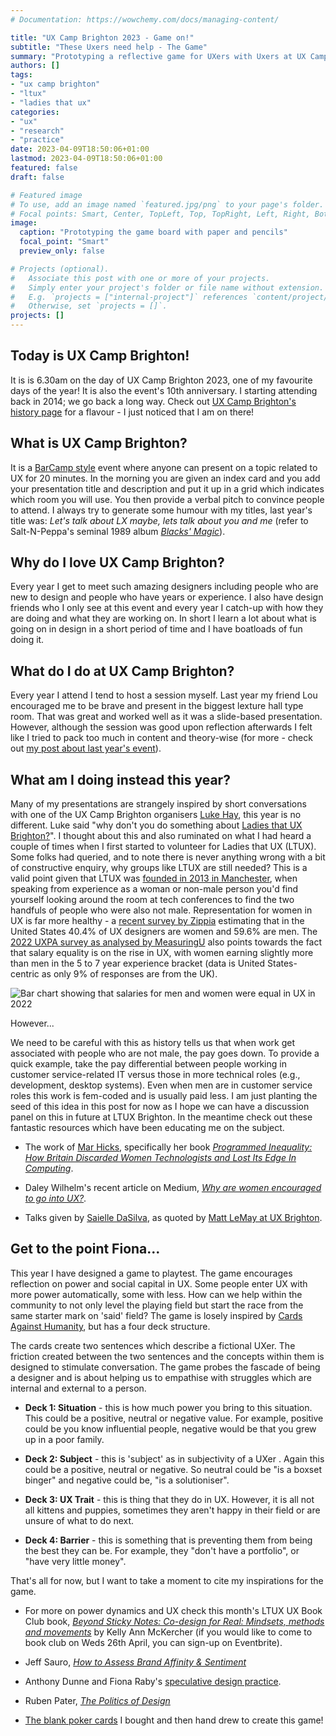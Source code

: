 ```yaml
---
# Documentation: https://wowchemy.com/docs/managing-content/

title: "UX Camp Brighton 2023 - Game on!"
subtitle: "These Uxers need help - The Game"
summary: "Prototyping a reflective game for UXers with Uxers at UX Camp Brighton 2023 (15th April)"
authors: []
tags: 
- "ux camp brighton"
- "ltux" 
- "ladies that ux"
categories: 
- "ux"
- "research"
- "practice"
date: 2023-04-09T18:50:06+01:00
lastmod: 2023-04-09T18:50:06+01:00
featured: false
draft: false

# Featured image
# To use, add an image named `featured.jpg/png` to your page's folder.
# Focal points: Smart, Center, TopLeft, Top, TopRight, Left, Right, BottomLeft, Bottom, BottomRight.
image:
  caption: "Prototyping the game board with paper and pencils"
  focal_point: "Smart"
  preview_only: false

# Projects (optional).
#   Associate this post with one or more of your projects.
#   Simply enter your project's folder or file name without extension.
#   E.g. `projects = ["internal-project"]` references `content/project/deep-learning/index.md`.
#   Otherwise, set `projects = []`.
projects: []
---
```


## Today is UX Camp Brighton! 
It is is 6.30am on the day of UX Camp Brighton 2023, one of my favourite days of the year! It is also the event's 10th anniversary. I starting attending back in 2014; we go back a long way. Check out [UX Camp Brighton's history page](https://www.uxcampbrighton.org/history) for a flavour - I just noticed that I am on there!

## What is UX Camp Brighton? 
It is a [BarCamp style](https://en.wikipedia.org/wiki/BarCamp) event where anyone can present on a topic related to UX for 20 minutes. In the morning you are given an index card and you add your presentation title and description and put it up in a grid which indicates which room you will use. You then provide a verbal pitch to convince people to attend. I always try to generate some humour with my titles, last year's title was: *Let's talk about LX maybe, lets talk about you and me* (refer to Salt-N-Peppa's seminal 1989 album [*Blacks' Magic*](https://en.wikipedia.org/wiki/Blacks%27_Magic)).

## Why do I love UX Camp Brighton? 
Every year I get to meet such amazing designers including people who are new to design and people who have years or experience. I also have design friends who I only see at this event and every year I catch-up with how they are doing and what they are working on. In short I learn a lot about what is going on in design in a short period of time and I have boatloads of fun doing it. 

## What do I do at UX Camp Brighton? 
Every year I attend I tend to host a session myself. Last year my friend Lou encouraged me to be brave and present in the biggest lexture hall type room. That was great and worked well as it was a slide-based presentation. However, although the session was good upon reflection afterwards I felt like I tried to pack too much in content and theory-wise (for more - check out [my post about last year's event](https://www.fionamacneill.co.uk/post/2022/04/ux-camp-brighton-sticking-power/)). 

## What am I doing instead this year? 
Many of my presentations are strangely inspired by short conversations with one of the UX Camp Brighton organisers [Luke Hay](https://uk.linkedin.com/in/hayluke), this year is no different. Luke said "why don't you do something about [Ladies that UX Brighton?](https://ladiesthatux.com/brighton/)". I thought about this and also ruminated on what I had heard a couple of times when I first started to volunteer for Ladies that UX (LTUX). Some folks had queried, and to note there is never anything wrong with a bit of constructive enquiry, why groups like LTUX are still needed? This is a valid point given that LTUX was [founded in 2013 in Manchester](https://ladiesthatux.com/about/), when speaking from experience as a woman or non-male person you'd find yourself looking around the room at tech conferences to find the two handfuls of people who were also not male. Representation for women in UX is far more healthy - a [recent survey by Zippia](https://www.zippia.com/user-experience-designer-jobs/demographics/) estimating that in the United States 40.4% of UX designers are women and 59.6% are men. The [2022 UXPA survey as analysed by MeasuringU](https://measuringu.com/salary-survey2022/) also points towards the fact that salary equality is on the rise in UX, with women earning slightly more than men in the 5 to 7 year experience bracket (data is United States-centric as only 9% of responses are from the UK). 

![Bar chart showing that salaries for men and women were equal in UX in 2022](images/MedianSalaryByGender.png "According to UXPA in 2022, salaries were at the same level across male and female genders in 2022.")

However...

We need to be careful with this as history tells us that when work get associated with people who are not male, the pay goes down. To provide a quick example, take the pay differential between people working in customer service-related IT versus those in more technical roles (e.g., development, desktop systems). Even when men are in customer service roles this work is fem-coded and is usually paid less. I am just planting the seed of this idea in this post for now as I hope we can have a discussion panel on this in future at LTUX Brighton. In the meantime check out these fantastic resources which have been educating me on the subject. 

- The work of [Mar Hicks](https://marhicks.com/writing.html), specifically her book [*Programmed Inequality: How Britain Discarded Women Technologists and Lost Its Edge In Computing*](https://programmedinequality.com/).

- Daley Wilhelm's recent article on Medium, [*Why are women encouraged to go into UX?*](https://medium.com/user-experience-design-1/why-are-women-encouraged-to-go-into-ux-d8765992509d). 

- Talks given by [Saielle DaSilva](https://hachyderm.io/@intentionaut), as quoted by [Matt LeMay at UX Brighton](https://www.fionamacneill.co.uk/post/2022/11/uxbrighton-0411/).

## Get to the point Fiona... 
This year I have designed a game to playtest. The game encourages reflection on power and social capital in UX. Some people enter UX with more power automatically, some with less. How can we help within the community to not only level the playing field but start the race from the same starter mark on 'said' field? The game is losely inspired by [Cards Against Humanity](https://www.cardsagainsthumanity.com/), but has a four deck structure. 

The cards create two sentences which describe a fictional UXer. The friction created between the two sentences and the concepts within them is designed to stimulate conversation. The game probes the fascade of being a designer and is about helping us to empathise with struggles which are internal and external to a person.

- **Deck 1: Situation** - this is how much power you bring to this situation. This could be a positive, neutral or negative value. For example, positive could be you know influential people, negative would be that you grew up in a poor family. 

- **Deck 2: Subject** - this is 'subject' as in subjectivity of a UXer . Again this could be a positive, neutral or negative. So neutral could be "is a boxset binger" and negative could be, "is a solutioniser". 

- **Deck 3: UX Trait** - this is thing that they do in UX. However, it is all not all kittens and puppies, sometimes they aren't happy in their field or are unsure of what to do next. 

- **Deck 4: Barrier** - this is something that is preventing them from being the best they can be. For example, they "don't have a portfolio", or "have very little money".


That's all for now, but I want to take a moment to cite my inspirations for the game.

- For more on power dynamics and UX check this month's LTUX UX Book Club book, [*Beyond Sticky Notes: Co-design for Real: Mindsets, methods and movements*](https://www.beyondstickynotes.com/what-is-codesign) by Kelly Ann McKercher (if you would like to come to book club on Weds 26th April, you can sign-up on Eventbrite).

- Jeff Sauro, [*How to Assess Brand Affinity & Sentiment*](https://measuringu.com/brand-affinity-sentiment/) 


- Anthony Dunne and Fiona Raby's [speculative design practice](https://en.wikipedia.org/wiki/Speculative_design).


- Ruben Pater, [*The Politics of Design*](http://thepoliticsofdesign.com/about-the-book)


- [The blank poker cards](https://amzn.eu/d/fZvdYlz) I bought and then hand drew to create this game!

